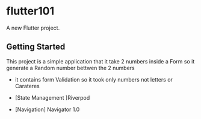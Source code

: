 # flutter101

A new Flutter project.

## Getting Started

This project is a simple application that it take 2 numbers inside a Form so it generate a Random number bettwen the 2 numbers
- it contains form Validation so it took only numbers not letters or Carateres

- [State Management ]Riverpod
- [Navigation] Navigator 1.0
